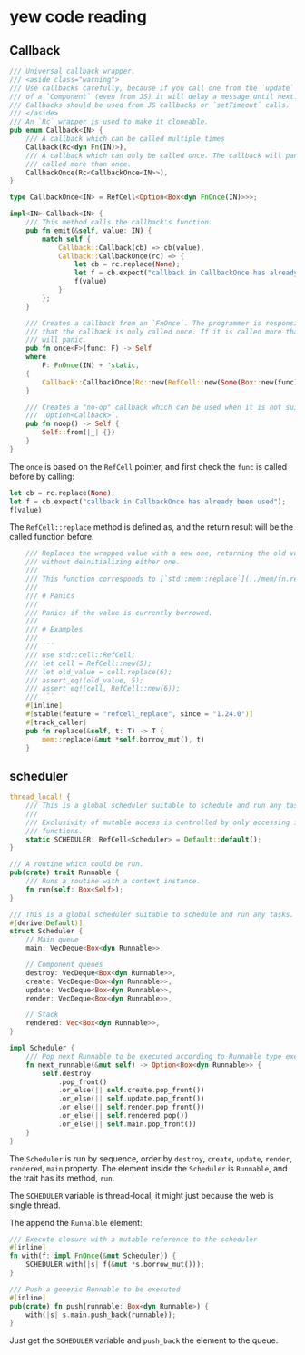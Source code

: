 # yew code reading

## Callback

``` rust
/// Universal callback wrapper.
/// <aside class="warning">
/// Use callbacks carefully, because if you call one from the `update` loop
/// of a `Component` (even from JS) it will delay a message until next.
/// Callbacks should be used from JS callbacks or `setTimeout` calls.
/// </aside>
/// An `Rc` wrapper is used to make it cloneable.
pub enum Callback<IN> {
    /// A callback which can be called multiple times
    Callback(Rc<dyn Fn(IN)>),
    /// A callback which can only be called once. The callback will panic if it is
    /// called more than once.
    CallbackOnce(Rc<CallbackOnce<IN>>),
}

type CallbackOnce<IN> = RefCell<Option<Box<dyn FnOnce(IN)>>>;

impl<IN> Callback<IN> {
    /// This method calls the callback's function.
    pub fn emit(&self, value: IN) {
        match self {
            Callback::Callback(cb) => cb(value),
            Callback::CallbackOnce(rc) => {
                let cb = rc.replace(None);
                let f = cb.expect("callback in CallbackOnce has already been used");
                f(value)
            }
        };
    }

    /// Creates a callback from an `FnOnce`. The programmer is responsible for ensuring
    /// that the callback is only called once. If it is called more than once, the callback
    /// will panic.
    pub fn once<F>(func: F) -> Self
    where
        F: FnOnce(IN) + 'static,
    {
        Callback::CallbackOnce(Rc::new(RefCell::new(Some(Box::new(func)))))
    }

    /// Creates a "no-op" callback which can be used when it is not suitable to use an
    /// `Option<Callback>`.
    pub fn noop() -> Self {
        Self::from(|_| {})
    }
}

```
The `once` is based on the `RefCell` pointer, and first check the `func` is called before by calling:

``` rust
let cb = rc.replace(None);
let f = cb.expect("callback in CallbackOnce has already been used");
f(value)
```
The `RefCell::replace` method is defined as, and the return result will be the called function before.

``` rust
    /// Replaces the wrapped value with a new one, returning the old value,
    /// without deinitializing either one.
    ///
    /// This function corresponds to [`std::mem::replace`](../mem/fn.replace.html).
    ///
    /// # Panics
    ///
    /// Panics if the value is currently borrowed.
    ///
    /// # Examples
    ///
    /// ```
    /// use std::cell::RefCell;
    /// let cell = RefCell::new(5);
    /// let old_value = cell.replace(6);
    /// assert_eq!(old_value, 5);
    /// assert_eq!(cell, RefCell::new(6));
    /// ```
    #[inline]
    #[stable(feature = "refcell_replace", since = "1.24.0")]
    #[track_caller]
    pub fn replace(&self, t: T) -> T {
        mem::replace(&mut *self.borrow_mut(), t)
    }
```

## scheduler

``` rust
thread_local! {
    /// This is a global scheduler suitable to schedule and run any tasks.
    ///
    /// Exclusivity of mutable access is controlled by only accessing it through a set of public
    /// functions.
    static SCHEDULER: RefCell<Scheduler> = Default::default();
}

/// A routine which could be run.
pub(crate) trait Runnable {
    /// Runs a routine with a context instance.
    fn run(self: Box<Self>);
}

/// This is a global scheduler suitable to schedule and run any tasks.
#[derive(Default)]
struct Scheduler {
    // Main queue
    main: VecDeque<Box<dyn Runnable>>,

    // Component queues
    destroy: VecDeque<Box<dyn Runnable>>,
    create: VecDeque<Box<dyn Runnable>>,
    update: VecDeque<Box<dyn Runnable>>,
    render: VecDeque<Box<dyn Runnable>>,

    // Stack
    rendered: Vec<Box<dyn Runnable>>,
}

impl Scheduler {
    /// Pop next Runnable to be executed according to Runnable type execution priority
    fn next_runnable(&mut self) -> Option<Box<dyn Runnable>> {
        self.destroy
            .pop_front()
            .or_else(|| self.create.pop_front())
            .or_else(|| self.update.pop_front())
            .or_else(|| self.render.pop_front())
            .or_else(|| self.rendered.pop())
            .or_else(|| self.main.pop_front())
    }
}
```
The `Scheduler` is run by sequence, order by `destroy`, `create`, `update`, `render`, `rendered`, `main` property.
The element inside the `Scheduler` is `Runnable`, and the trait has its method, `run`.

The `SCHEDULER` variable is thread-local, it might just because the web is single thread.

The append the `Runnalble` element:

``` rust
/// Execute closure with a mutable reference to the scheduler
#[inline]
fn with(f: impl FnOnce(&mut Scheduler)) {
    SCHEDULER.with(|s| f(&mut *s.borrow_mut()));
}

/// Push a generic Runnable to be executed
#[inline]
pub(crate) fn push(runnable: Box<dyn Runnable>) {
    with(|s| s.main.push_back(runnable));
}

```
Just get the `SCHEDULER` variable and `push_back` the element to the queue.
